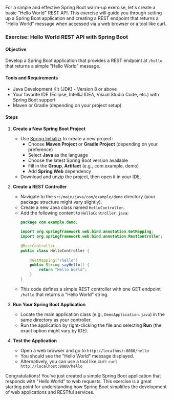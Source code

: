 For a simple and effective Spring Boot warm-up exercise, let's create a basic "Hello World" REST API. This exercise will guide you through setting up a Spring Boot application and creating a REST endpoint that returns a "Hello World" message when accessed via a web browser or a tool like curl.

### Exercise: Hello World REST API with Spring Boot

#### Objective
Develop a Spring Boot application that provides a REST endpoint at `/hello` that returns a simple "Hello World" message.

#### Tools and Requirements
- Java Development Kit (JDK) - Version 8 or above
- Your favorite IDE (Eclipse, IntelliJ IDEA, Visual Studio Code, etc.) with Spring Boot support
- Maven or Gradle (depending on your project setup)

#### Steps

1. **Create a New Spring Boot Project**
    - Use [Spring Initializr](https://start.spring.io/) to create a new project:
        - Choose **Maven Project** or **Gradle Project** (depending on your preference)
        - Select **Java** as the language
        - Choose the latest Spring Boot version available
        - Fill in the **Group**, **Artifact** (e.g., com.example, demo)
        - Add **Spring Web** dependency
    - Download and unzip the project, then open it in your IDE.

2. **Create a REST Controller**
    - Navigate to the `src/main/java/com/example/demo` directory (your package structure might vary slightly).
    - Create a new Java class named `HelloController`.
    - Add the following content to `HelloController.java`:
      ```java
      package com.example.demo;
 
      import org.springframework.web.bind.annotation.GetMapping;
      import org.springframework.web.bind.annotation.RestController;
 
      @RestController
      public class HelloController {
 
          @GetMapping("/hello")
          public String sayHello() {
              return "Hello World";
          }
      }
      ```
    - This code defines a simple REST controller with one GET endpoint `/hello` that returns a "Hello World" string.

3. **Run Your Spring Boot Application**
    - Locate the main application class (e.g., `DemoApplication.java`) in the same directory as your controller.
    - Run the application by right-clicking the file and selecting **Run** (the exact option might vary by IDE).

4. **Test the Application**
    - Open a web browser and go to `http://localhost:8080/hello`
    - You should see the "Hello World" message displayed.
    - Alternatively, you can use a tool like curl: `curl http://localhost:8080/hello`

Congratulations! You've just created a simple Spring Boot application that responds with "Hello World" to web requests. This exercise is a great starting point for understanding how Spring Boot simplifies the development of web applications and RESTful services.